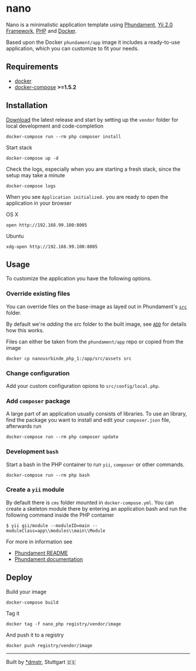 nano
====

Nano is a minimalistic application template using [Phundament](https://github.com/phundament/app), [Yii 2.0 Framework](http://www.yiiframework.com/doc-2.0/guide-index.html), 
[PHP](http://php.net) and [Docker](https://www.docker.com).

Based upon the Docker `phundament/app` image it includes a ready-to-use application, which you can customize to fit your
needs.

## Requirements

- [docker](https://docs.docker.com/engine/installation/)
- [docker-compose](https://docs.docker.com/compose/) **>=1.5.2**

## Installation

[Download](https://github.com/phundament/nano/releases) the latest release and start by setting up the `vendor` folder 
for local development and code-completion

    docker-compose run --rm php composer install

Start stack

    docker-compose up -d

Check the logs, especially when you are starting a fresh stack, since the setup may take a minute
    
    docker-compose logs
    
When you see `Application initialized.` you are ready to open the application in your browser
    
OS X
    
    open http://192.168.99.100:8005
    
Ubuntu
    
    xdg-open http://192.168.99.100:8005

## Usage

To customize the application you have the following options.

### Override existing files

You can override files on the base-image as layed out in Phundament's [`src`](https://github.com/phundament/app/tree/master/src) 
folder. 

By default we're *adding* the src folder to the built image, see [`ADD`](https://docs.docker.com/engine/articles/dockerfile_best-practices/#add-or-copy) 
for details how this works.

Files can either be taken from the `phundament/app` repo or copied from the image 

    docker cp nanousrbinde_php_1:/app/src/assets src

### Change configuration

Add your custom configuration opions to `src/config/local.php`.

### Add `composer` package

A large part of an application usually consists of libraries. To use an library, find the package 
you want to install and edit your `composer.json` file, afterwards run

    docker-compose run --rm php composer update

### Development `bash`

Start a bash in the PHP container to run `yii`, `composer` or other commands.     
    
    docker-compose run --rm php bash

### Create a `yii` module

By default there is `cms` folder mounted in `docker-compose.yml`. You can create a skeleton module there by entering
an application bash and run the following command inside the PHP container

    $ yii gii/module --moduleID=main --moduleClass=app\\modules\\main\\Module
    
For more in information see

 - [Phundament README](https://github.com/phundament/app/blob/master/README.md)
 - [Phundament documentation](https://github.com/phundament/docs)
    
## Deploy

Build your image

    docker-compose build

Tag it

    docker tag -f nano_php registry/vendor/image

And push it to a registry    
    
    docker push registry/vendor/image
    
---

Built by [*dmstr](http://diemeisterei.de), Stuttgart :de:
